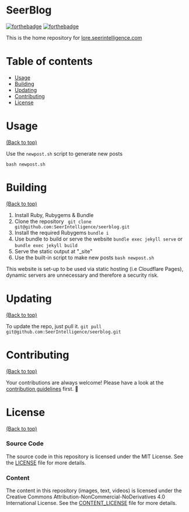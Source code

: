 # SeerBlog

[![forthebadge](http://forthebadge.com/images/badges/made-with-ruby.svg)](http://forthebadge.com)
[![forthebadge](http://forthebadge.com/images/badges/built-with-love.svg)](http://forthebadge.com)


This is the home repository for [lore.seerintelligence.com](https://lore.seerintelligence.com)

# Table of contents

- [Usage](#usage)
- [Building](#building)
- [Updating](#updating)
- [Contributing](#contributing)
- [License](#license)

# Usage

[(Back to top)](#table-of-contents)

Use the `newpost.sh` script to generate new posts

``
bash newpost.sh
``

# Building

[(Back to top)](#table-of-contents)

1. Install Ruby, Rubygems & Bundle
2. Clone the repository
`` 
git clone git@github.com:SeerIntelligence/seerblog.git
``
3. Install the required Rubygems
``
bundle i
``
4. Use bundle to build or serve the website
``
bundle exec jekyll serve
``
or 
``
bundle exec jekyll build
``
5. Serve the static output at "\_site"
6. Use the built-in script to make new posts
``
bash newpost.sh
``


This website is set-up to be used via static hosting (i.e Cloudflare Pages), dynamic servers are unnecessary and therefore a security risk.

# Updating

[(Back to top)](#table-of-contents)

To update the repo, just pull it.
``
git pull git@github.com:SeerIntelligence/seerblog.git
``

# Contributing

[(Back to top)](#table-of-contents)

Your contributions are always welcome! Please have a look at the [contribution guidelines](CONTRIBUTING.md) first. :tada:

# License

[(Back to top)](#table-of-contents)

### Source Code
The source code in this repository is licensed under the MIT License. See the [LICENSE](LICENSE.md) file for more details.

### Content
The content in this repository (images, text, videos) is licensed under the Creative Commons Attribution-NonCommercial-NoDerivatives 4.0 International License. See the [CONTENT_LICENSE](CONTENT_LICENSE.md) file for more details.


